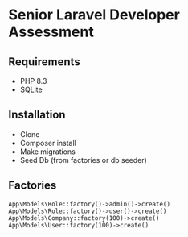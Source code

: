 # Senior Laravel Developer Assessment

## Requirements
* PHP 8.3
* SQLite

## Installation
* Clone
* Composer install
* Make migrations
* Seed Db (from factories or db seeder)

## Factories
```
App\Models\Role::factory()->admin()->create()
App\Models\Role::factory()->user()->create()
App\Models\Company::factory(100)->create()
App\Models\User::factory(100)->create()
```
